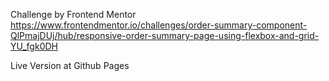 Challenge by Frontend Mentor
https://www.frontendmentor.io/challenges/order-summary-component-QlPmajDUj/hub/responsive-order-summary-page-using-flexbox-and-grid-YU_fgk0DH

Live Version at Github Pages
